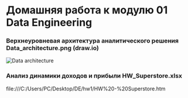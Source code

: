 # Домашняя работа к модулю 01 Data Engineering

### Верхнеуровневая архитектура аналитического решения Data_architecture.png (draw.io)
![Data architecture](https://user-images.githubusercontent.com/109277211/214599790-60a56800-5b19-4e5e-90fd-eb0efad76c79.png)


### Анализ динамики доходов и прибыли HW_Superstore.xlsx
file:///C:/Users/PC/Desktop/DE/hw1/HW%20-%20Superstore.htm
